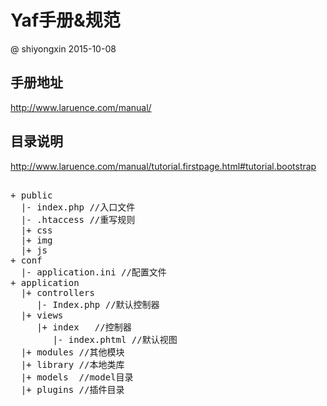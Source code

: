 # Yaf手册&规范

@ shiyongxin 2015-10-08

## 手册地址

http://www.laruence.com/manual/

## 目录说明

http://www.laruence.com/manual/tutorial.firstpage.html#tutorial.bootstrap

<pre>

+ public
  |- index.php //入口文件
  |- .htaccess //重写规则    
  |+ css
  |+ img
  |+ js
+ conf
  |- application.ini //配置文件   
+ application
  |+ controllers
     |- Index.php //默认控制器
  |+ views    
     |+ index   //控制器
        |- index.phtml //默认视图
  |+ modules //其他模块
  |+ library //本地类库
  |+ models  //model目录
  |+ plugins //插件目录


</pre>

 
